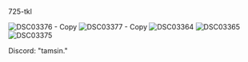 725-tkl

![DSC03376 - Copy](https://github.com/taylorswift22/725-tkl/assets/22061508/1adf125c-0ebb-4e61-aa86-d134fd3d67d6)
![DSC03377 - Copy](https://github.com/taylorswift22/725-tkl/assets/22061508/3d1f42a6-4da8-47e9-8c40-b0932a83c9f4)
![DSC03364](https://github.com/taylorswift22/725-tkl/assets/22061508/d9ed48d6-2299-4bb0-b826-5d13bd6748ad)
![DSC03365](https://github.com/taylorswift22/725-tkl/assets/22061508/330baa57-483b-4a53-b06a-538eec852c22)
![DSC03375](https://github.com/taylorswift22/725-tkl/assets/22061508/6b39cd38-c914-4b5e-bc4a-fcce6faf0780)

Discord: "tamsin."
